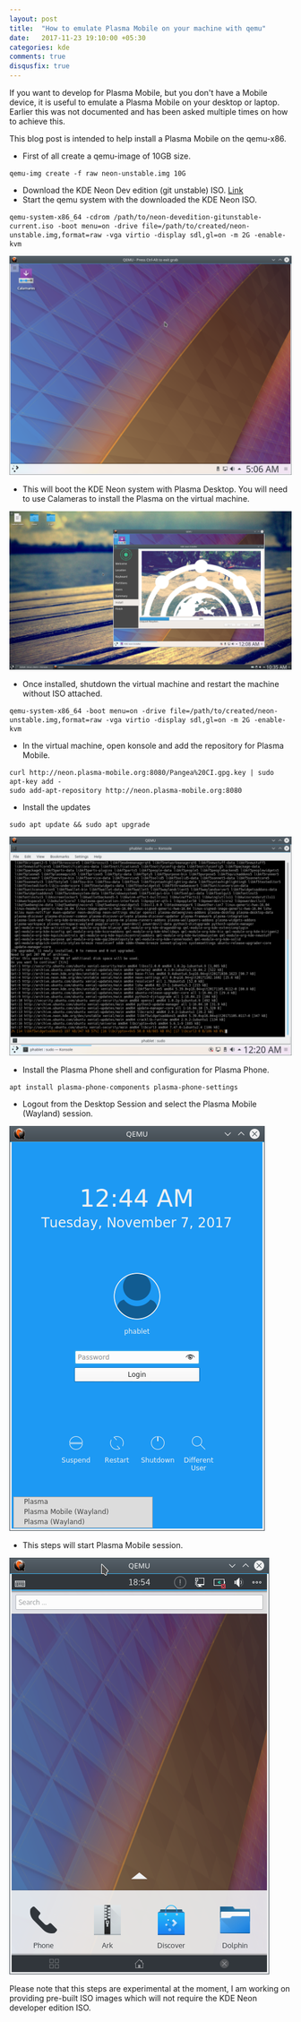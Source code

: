 ```yaml
---
layout: post
title:  "How to emulate Plasma Mobile on your machine with qemu"
date:   2017-11-23 19:10:00 +05:30
categories: kde
comments: true
disqusfix: true
---
```


If you want to develop for Plasma Mobile, but you don't have a Mobile device, it is useful to emulate a Plasma Mobile on your desktop or laptop. Earlier this was not documented and has been asked multiple times on how to achieve this.


This blog post is intended to help install a Plasma Mobile on the qemu-x86.

* First of all create a qemu-image of 10GB size.

```
qemu-img create -f raw neon-unstable.img 10G
```

* Download the KDE Neon Dev edition (git unstable) ISO. [Link](https://files.kde.org/neon/images/neon-devedition-gitunstable/current/neon-devedition-gitunstable-current.iso)
* Start the qemu system with the downloaded the KDE Neon ISO.

```
qemu-system-x86_64 -cdrom /path/to/neon-devedition-gitunstable-current.iso -boot menu=on -drive file=/path/to/created/neon-unstable.img,format=raw -vga virtio -display sdl,gl=on -m 2G -enable-kvm
```

![KDE Neon startup](/images/kde-neon-startup.png)

* This will boot the KDE Neon system with Plasma Desktop. You will need to use Calameras to install the Plasma on the virtual machine.

![KDE Neon Installation](/images/kde-neon-install.png)

* Once installed, shutdown the virtual machine and restart the machine without ISO attached.

```
qemu-system-x86_64 -boot menu=on -drive file=/path/to/created/neon-unstable.img,format=raw -vga virtio -display sdl,gl=on -m 2G -enable-kvm
```

* In the virtual machine, open konsole and add the repository for Plasma Mobile.

```
curl http://neon.plasma-mobile.org:8080/Pangea%20CI.gpg.key | sudo apt-key add -
sudo add-apt-repository http://neon.plasma-mobile.org:8080
```

* Install the updates

```
sudo apt update && sudo apt upgrade
```

![KDE Neon install updates](/images/kde-neon-install-update.png)

* Install the Plasma Phone shell and configuration for Plasma Phone.

```
apt install plasma-phone-components plasma-phone-settings
```

* Logout from the Desktop Session and select the Plasma Mobile (Wayland) session.

![SDDM Plasma Mobile](/images/sddm-plasma-mobile.png)

* This steps will start Plasma Mobile session.

![Plasma Mobile in qemu](/images/plasma-mobile-qemu.png)

Please note that this steps are experimental at the moment, I am working on providing pre-built ISO images which will not require the KDE Neon developer edition ISO.

